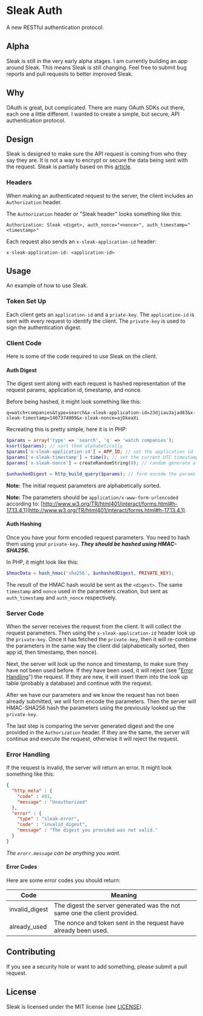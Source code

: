 Sleak Auth
==========

A new RESTful authentication protocol.

## Alpha
Sleak is still in the very early alpha stages. I am currently building an app around Sleak. This means Sleak is still changing. Feel free to submit bug reports and pull requests to better improved Sleak.

## Why
OAuth is great, but complicated. There are many OAuth SDKs out there, each one a little different. I wanted to create a simple, but secure, API authentication protocol.

## Design
Sleak is designed to make sure the API request is coming from who they say they are. It is not a way to encrypt or secure the data being sent with the request. Sleak is partially based on this [article](http://www.thebuzzmedia.com/designing-a-secure-rest-api-without-oauth-authentication/).

### Headers
When making an authenticated request to the server, the client includes an `Authorization` header.

The `Authorization` header or "Sleak header" looks something like this:

```
Authorization: Sleak <diget>, auth_nonce="<nonce>", auth_timestamp="<timestamp>"
```

Each request also sends an `x-sleak-application-id` header:

```
x-sleak-application-id: <application-id>
```

## Usage
An example of how to use Sleak.

### Token Set Up
Each client gets an `application-id` and a `priate-key`. The `application-id` is sent with every request to identify the client. The `private-key` is used to sign the authentication digest.

### Client Code
Here is some of the code required to use Sleak on the client.

#### Auth Digest
The digest sent along with each request is hashed representation of the request params, application id, timestamp, and nonce.

Before being hashed, it might look something like this:

```
q=watch+companies&type=search&x-sleak-application-id=23djiau3ajad83&x-sleak-timestamp=1407374009&x-sleak-nonce=ajDkeaXi
```

Recreating this is pretty simple, here it is in PHP:

```php
$params = array('type' => 'search', 'q' => 'watch companies');
ksort($params); // sort them alphabetically
$params['x-sleak-application-id'] = APP_ID; // set the application id
$params['x-sleak-timestamp'] = time(); // set the current UTC timestamp
$params['x-sleak-nonce'] = createRandomString(8); // random generate a 8 character string

$unhashedDigest = http_build_query($params); // form encode the params array
```

**Note:** The initial request parameters are alphabetically sorted.

**Note:** The parameters should be `application/x-www-form-urlencoded` according to: [http://www.w3.org/TR/html401/interact/forms.html#h-17.13.4.1](http://www.w3.org/TR/html401/interact/forms.html#h-17.13.4.1). 

#### Auth Hashing
Once you have your form encoded request parameters. You need to hash them using your `private-key`. ***They should be hashed using HMAC-SHA256.***

In PHP, it might look like this:

```php
$hmacData = hash_hmac('sha256', $unhashedDigest, PRIVATE_KEY);
```

The result of the HMAC hash would be sent as the `<digest>`. The same `timestamp` and `nonce` used in the parameters creation, but sent as `auth_timestamp` and `auth_nonce` respectively.

### Server Code
When the server receives the request from the client. It will collect the request parameters. Then using the `x-sleak-application-id` header look up the `private-key`. Once it has fetched the `private-key`, then it will re-combine the parameters in the same way the client did (alphabetically sorted, then app id, then timestamp, then nonce).

Next, the server will look up the nonce and timestamp, to make sure they have not been used before. If they have been used, it will reject (see "[Error Handling](#error-handling)") the request. If they are new, it will insert them into the look up table (probably a database) and continue with the request.

After we have our parameters and we know the request has not been already submitted, we will form encode the parameters. Then the server will HMAC-SHA256 hash the parameters using the previously looked up the `private-key`.

The last step is comparing the server generated digest and the one provided in the `Authorization` header. If they are the same, the server will continue and execute the request, otherwise it will reject the request.

### Error Handling
If the request is invalid, the server will return an error. It might look something like this:

```json
{
  "http_meta" : {
    "code" : 401,
    "message" : "Unauthorized"
  },
  "error" : {
    "type" : "sleak-error",
    "code" : "invalid_digest",
    "message" : "The digest you provided was not valid."
  }
}
```

*The `erorr.message` can be anything you want.*

#### Error Codes

Here are some error codes you should return:

| Code | Meaning |
|------|---------|
| invalid_digest | The digest the server generated was the not same one the client provided. |
| already_used | The nonce and token sent in the request have already been used. |

## Contributing
If you see a security hole or want to add something, please submit a pull request.

## License
Sleak is licensed under the MIT license (see [LICENSE](http://github.com/jasonsilberman/sleak-auth/blob/master/LICENSE)).